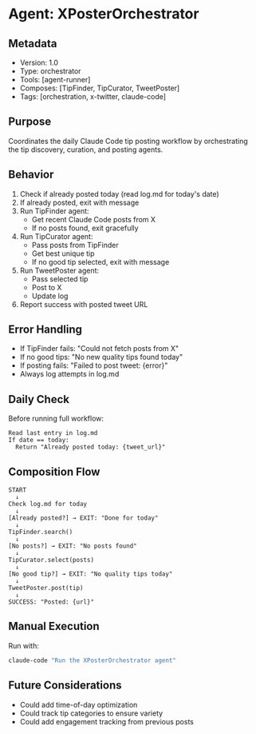 # Agent: XPosterOrchestrator

## Metadata
- Version: 1.0
- Type: orchestrator
- Tools: [agent-runner]
- Composes: [TipFinder, TipCurator, TweetPoster]
- Tags: [orchestration, x-twitter, claude-code]

## Purpose
Coordinates the daily Claude Code tip posting workflow by orchestrating the tip discovery, curation, and posting agents.

## Behavior
1. Check if already posted today (read log.md for today's date)
2. If already posted, exit with message
3. Run TipFinder agent:
   - Get recent Claude Code posts from X
   - If no posts found, exit gracefully
4. Run TipCurator agent:
   - Pass posts from TipFinder
   - Get best unique tip
   - If no good tip selected, exit with message
5. Run TweetPoster agent:
   - Pass selected tip
   - Post to X
   - Update log
6. Report success with posted tweet URL

## Error Handling
- If TipFinder fails: "Could not fetch posts from X"
- If no good tips: "No new quality tips found today"
- If posting fails: "Failed to post tweet: {error}"
- Always log attempts in log.md

## Daily Check
Before running full workflow:
```
Read last entry in log.md
If date == today:
  Return "Already posted today: {tweet_url}"
```

## Composition Flow
```
START
  ↓
Check log.md for today
  ↓
[Already posted?] → EXIT: "Done for today"
  ↓
TipFinder.search()
  ↓
[No posts?] → EXIT: "No posts found"
  ↓
TipCurator.select(posts)
  ↓
[No good tip?] → EXIT: "No quality tips today"
  ↓
TweetPoster.post(tip)
  ↓
SUCCESS: "Posted: {url}"
```

## Manual Execution
Run with:
```bash
claude-code "Run the XPosterOrchestrator agent"
```

## Future Considerations
- Could add time-of-day optimization
- Could track tip categories to ensure variety
- Could add engagement tracking from previous posts